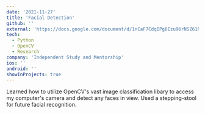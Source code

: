 ```yaml
---
date: '2021-11-27'
title: 'Facial Detection'
github: ''
external: 'https://docs.google.com/document/d/1nCaF7CdqIPg6Ezu96rNSZ61NOqhH1iMNYZJA-pHKEzA/edit?usp=sharing'
tech:
  - Python
  - OpenCV
  - Research
company: 'Independent Study and Mentorship'
ios: ''
android: ''
showInProjects: true
---
```


Learned how to utilize OpenCV's vast image classification libary to access my computer's camera and detect any faces in view. Used a stepping-stool for future facial recognition.